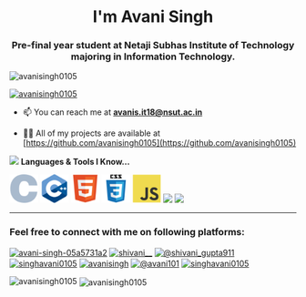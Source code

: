 <h1 align="center">I'm Avani Singh</h1>
<h3 align="center">Pre-final year student at Netaji Subhas Institute of Technology majoring in Information Technology.</h3>

<p align="left"> <img src="https://komarev.com/ghpvc/?username=avanisingh0105&label=Profile%20views&color=0e75b6&style=flat" alt="avanisingh0105" /> </p>

<p align="left"> <a href="https://github.com/ryo-ma/github-profile-trophy"><img src="https://github-profile-trophy.vercel.app/?username=avanisingh0105" alt="avanisingh0105" /></a> </p>

- 📫 You can reach me at **avanis.it18@nsut.ac.in**

- 👨‍💻 All of my projects are available at [https://github.com/avanisingh0105](https://github.com/avanisingh0105)

<img src="https://media.giphy.com/media/ObNTw8Uzwy6KQ/giphy.gif" width="30px">&nbsp;**Languages & Tools I Know...**
<p align="left">
  

  <img height="50" src="https://raw.githubusercontent.com/devicons/devicon/master/icons/c/c-original.svg"> 
  <img height="50" src="https://raw.githubusercontent.com/devicons/devicon/master/icons/cplusplus/cplusplus-original.svg">
  <img height="50" src="https://raw.githubusercontent.com/devicons/devicon/master/icons/html5/html5-original.svg">
   <img height="50" src="https://raw.githubusercontent.com/devicons/devicon/master/icons/css3/css3-original-wordmark.svg">
  <img height="50" src="https://raw.githubusercontent.com/devicons/devicon/master/icons/javascript/javascript-original.svg"> 
   <img height="50" src="https://github.com/uannabi/-/blob/master/resource/git.svg"> 
  <img height="50" src="https://github.com/uannabi/-/blob/master/resource/linux-ar21.svg"> 

  <hr>


<h3 align="left">Feel free to connect with me on following platforms:</h3>
<p>
<a href="https://www.linkedin.com/in/avani-singh-05a5731a2/" target="blank"><img align="center" src="https://cdn.jsdelivr.net/npm/simple-icons@3.0.1/icons/linkedin.svg" alt="avani-singh-05a5731a2" height="30" width="40" /></a>
<a href="https://www.codechef.com/users/avanisingh" target="blank"><img align="center" src="https://cdn.jsdelivr.net/npm/simple-icons@3.1.0/icons/codechef.svg" alt="shivani__" height="30" width="40" /></a>
<a href="https://www.hackerrank.com/avanisingh" target="blank"><img align="center" src="https://cdn.jsdelivr.net/npm/simple-icons@3.0.1/icons/hackerrank.svg" alt="@shivani_gupta911" height="30" width="40" /></a>
<a href="https://codeforces.com/profile/singhavani0105" target="blank"><img align="center" src="https://cdn.jsdelivr.net/npm/simple-icons@3.0.1/icons/codeforces.svg" alt="singhavani0105" height="30" width="40" /></a>
<a href="https://leetcode.com/avanisingh/" target="blank"><img align="center" src="https://cdn.jsdelivr.net/npm/simple-icons@3.0.1/icons/leetcode.svg" alt="avanisingh" height="30" width="40" /></a>
<a href="http://www.hackerearth.com/@avani101" target="blank"><img align="center" src="https://cdn.jsdelivr.net/npm/simple-icons@3.0.1/icons/hackerearth.svg" alt="@avani101" height="30" width="40" /></a>
<a href="https://auth.geeksforgeeks.org/user/singhavani0105" target="blank"><img align="center" src="https://cdn.jsdelivr.net/npm/simple-icons@3.0.1/icons/geeksforgeeks.svg" alt="singhavani0105" height="30" width="40" /></a>
</p>

<p align="left"><img align="left" src="https://github-readme-stats.vercel.app/api/top-langs?username=avanisingh0105&show_icons=true&locale=en&layout=compact" alt="avanisingh0105" /></p>

<p align="left">&nbsp;<img align="center" src="https://github-readme-stats.vercel.app/api?username=avanisingh0105&show_icons=true&locale=en" alt="avanisingh0105" /></p>
